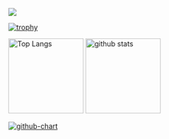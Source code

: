 
![](https://github-profile-summary-cards.vercel.app/api/cards/profile-details?username=ismk-sky&theme=2077)

[![trophy](https://github-profile-trophy.vercel.app/?username=ismk-sky&theme=onedark)](https://github-profile-trophy.vercel.app/?username=ryo-ma&theme=tokyonight)

<img alt="Top Langs" height="150px" src="https://github-readme-stats.vercel.app/api/top-langs/?username=ismk-sky&layout=compact&count_private=true&show_icons=true&theme=tokyonight" />

<img alt="github stats" height="150px" src="https://github-readme-stats.vercel.app/api?username=ismk-sky&count_private=true&show_icons=true&show_icons=true&theme=tokyonight" />

[![github-chart](https://github-chart.vercel.app/api?user=ismk-sky)](https://github.com/ismk-sky/github-chart)

<!--
参考 : https://qiita.com/iijima-naoya-45b/items/ff65dae6b7f37e6a532f
-->

<!--
**ismk-sky/ismk-sky** is a ✨ _special_ ✨ repository because its `README.md` (this file) appears on your GitHub profile.

Here are some ideas to get you started:

- 🔭 I’m currently working on ...
- 🌱 I’m currently learning ...
- 👯 I’m looking to collaborate on ...
- 🤔 I’m looking for help with ...
- 💬 Ask me about ...
- 📫 How to reach me: ...
- 😄 Pronouns: ...
- ⚡ Fun fact: ...
-->
